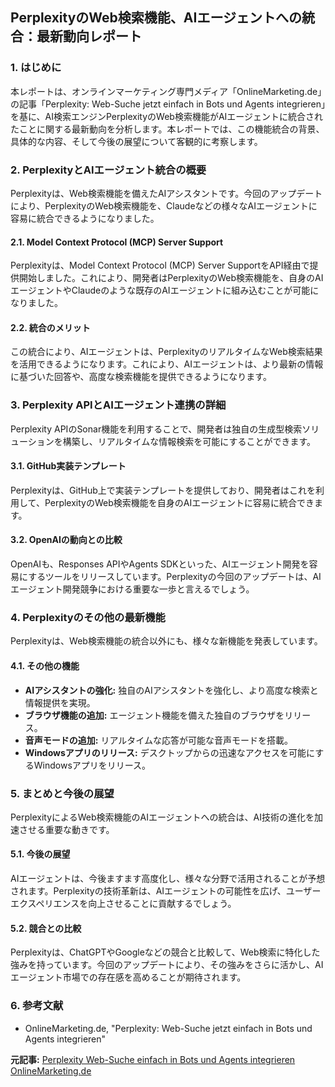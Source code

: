 ## PerplexityのWeb検索機能、AIエージェントへの統合：最新動向レポート

### 1. はじめに

本レポートは、オンラインマーケティング専門メディア「OnlineMarketing.de」の記事「Perplexity: Web-Suche jetzt einfach in Bots und Agents integrieren」を基に、AI検索エンジンPerplexityのWeb検索機能がAIエージェントに統合されたことに関する最新動向を分析します。本レポートでは、この機能統合の背景、具体的な内容、そして今後の展望について客観的に考察します。

### 2. PerplexityとAIエージェント統合の概要

Perplexityは、Web検索機能を備えたAIアシスタントです。今回のアップデートにより、PerplexityのWeb検索機能を、Claudeなどの様々なAIエージェントに容易に統合できるようになりました。

#### 2.1. Model Context Protocol (MCP) Server Support

Perplexityは、Model Context Protocol (MCP) Server SupportをAPI経由で提供開始しました。これにより、開発者はPerplexityのWeb検索機能を、自身のAIエージェントやClaudeのような既存のAIエージェントに組み込むことが可能になりました。

#### 2.2. 統合のメリット

この統合により、AIエージェントは、PerplexityのリアルタイムなWeb検索結果を活用できるようになります。これにより、AIエージェントは、より最新の情報に基づいた回答や、高度な検索機能を提供できるようになります。

### 3. Perplexity APIとAIエージェント連携の詳細

Perplexity APIのSonar機能を利用することで、開発者は独自の生成型検索ソリューションを構築し、リアルタイムな情報検索を可能にすることができます。

#### 3.1. GitHub実装テンプレート

Perplexityは、GitHub上で実装テンプレートを提供しており、開発者はこれを利用して、PerplexityのWeb検索機能を自身のAIエージェントに容易に統合できます。

#### 3.2. OpenAIの動向との比較

OpenAIも、Responses APIやAgents SDKといった、AIエージェント開発を容易にするツールをリリースしています。Perplexityの今回のアップデートは、AIエージェント開発競争における重要な一歩と言えるでしょう。

### 4. Perplexityのその他の最新機能

Perplexityは、Web検索機能の統合以外にも、様々な新機能を発表しています。

#### 4.1. その他の機能

* **AIアシスタントの強化:** 独自のAIアシスタントを強化し、より高度な検索と情報提供を実現。
* **ブラウザ機能の追加:** エージェント機能を備えた独自のブラウザをリリース。
* **音声モードの追加:** リアルタイムな応答が可能な音声モードを搭載。
* **Windowsアプリのリリース:** デスクトップからの迅速なアクセスを可能にするWindowsアプリをリリース。

### 5. まとめと今後の展望

PerplexityによるWeb検索機能のAIエージェントへの統合は、AI技術の進化を加速させる重要な動きです。

#### 5.1. 今後の展望

AIエージェントは、今後ますます高度化し、様々な分野で活用されることが予想されます。Perplexityの技術革新は、AIエージェントの可能性を広げ、ユーザーエクスペリエンスを向上させることに貢献するでしょう。

#### 5.2. 競合との比較

Perplexityは、ChatGPTやGoogleなどの競合と比較して、Web検索に特化した強みを持っています。今回のアップデートにより、その強みをさらに活かし、AIエージェント市場での存在感を高めることが期待されます。

### 6. 参考文献

* OnlineMarketing.de, "Perplexity: Web-Suche jetzt einfach in Bots und Agents integrieren"


**元記事:** [Perplexity Web-Suche einfach in Bots und Agents integrieren OnlineMarketing.de](https://onlinemarketing.de/technologie/perplexity-web-suche-bei-jedem-ai-agent-integrieren)